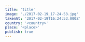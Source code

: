 ```yaml
---
title: 'title'
image: './2017-02-19_17-24-53.jpg'
takenAt: '2017-02-19T16:24:53.000Z'
country: '<country>'
place: '<place>'
publish: true
---
```

